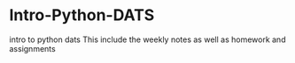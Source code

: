 # Intro-Python-DATS
intro to python dats 
This include the weekly notes as well as homework and assignments
